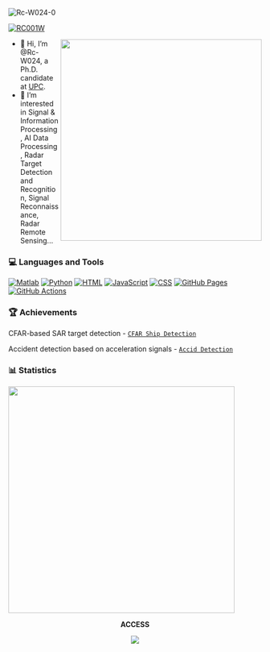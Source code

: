 ![Rc-W024-0](https://user-images.githubusercontent.com/97808991/208265022-686f67df-ca1a-40f9-a9aa-c62cd6b29970.png)

<p align="left"> <a href="https://twitter.com/intent/follow?screen_name=RC001W" target="blank"><img src="https://img.shields.io/twitter/follow/RC001W?logo=twitter&style=for-the-badge" alt="RC001W"/></a>
</p>

<img align="right" src="https://github-readme-stats.vercel.app/api/top-langs/?username=Rc-W024&layout=compact&theme=tokyonight" width=400 />

- 👋 Hi, I’m @Rc-W024, a Ph.D. candidate at [UPC](https://www.upc.edu/).
- 👀 I’m interested in Signal & Information Processing, AI Data Processing, Radar Target Detection and Recognition, Signal Reconnaissance, Radar Remote Sensing...

### 💻 Languages and Tools
<p>
<a href="https://github.com/search?q=user%3ARc-W024+is%3Arepo+language%3Amatlab"><img alt="Matlab" src="https://img.shields.io/static/v1?style=&message=Matlab&color=222222&logo=Star+Trek&logoColor=FFE200&label="></a>
<a href="https://github.com/search?q=user%3ARc-W024+is%3Arepo+language%3Apython"><img alt="Python" src="https://img.shields.io/badge/Python%20-%233776AB.svg?logo=python&logoColor=white"></a>
<a href="https://github.com/search?q=user%3ARc-W024+is%3Arepo+language%3Ajavascript"><img alt="HTML" src="https://img.shields.io/badge/HTML%20-%23E34F26.svg?logo=html5&logoColor=white"></a>
<a href="https://github.com/search?q=user%3ARc-W024+is%3Arepo+language%3Ajavascript"><img alt="JavaScript" src="https://img.shields.io/badge/JavaScript%20-%23F7DF1E.svg?logo=javascript&logoColor=black"></a>
<a href="https://github.com/search?q=user%3ARc-W024+is%3Arepo+language%3Ajavascript"><img alt="CSS" src="https://img.shields.io/badge/CSS%20-%231572B6.svg?logo=css3&logoColor=white"></a>
<a href="#"><img alt="GitHub Pages" src="https://img.shields.io/badge/GitHub%20Pages-%23327FC7.svg?logo=github&logoColor=white"></a>
<a href="#"><img alt="GitHub Actions" src="https://img.shields.io/badge/GitHub%20Actions%20-%232671E5.svg?logo=github%20actions&logoColor=white"></a>   
</p>

### 🏆 Achievements
CFAR-based SAR target detection - [`CFAR Ship Detection`](https://github.com/Rc-W024/SAR_Ship_detection_CFAR)

Accident detection based on acceleration signals  - [`Accid Detection`](https://github.com/Rc-W024/Accident_Detection_Accel)

### 📊 Statistics

<img src="https://github-readme-stats.vercel.app/api?username=Rc-W024&count_private=true&theme=dark&show_icons=true" width=450 />

<br />

<p align="center"><b>ACCESS</b></p>

<div align=center><img src="https://profile-counter.glitch.me/all-smile/count.svg"/></div>


